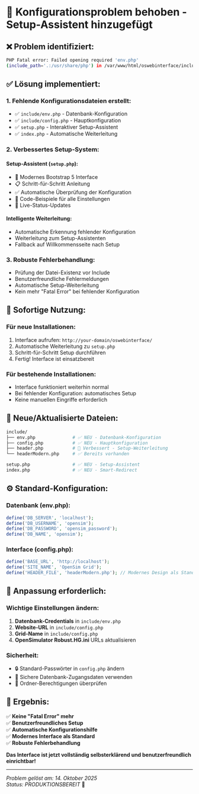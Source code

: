 # 🔧 Konfigurationsproblem behoben - Setup-Assistent hinzugefügt

## ❌ **Problem identifiziert:**

```bash
PHP Fatal error: Failed opening required 'env.php' 
(include_path='.:/usr/share/php') in /var/www/html/oswebinterface/include/config.php:2
```

## ✅ **Lösung implementiert:**

### **1. Fehlende Konfigurationsdateien erstellt:**

- ✅ `include/env.php` - Datenbank-Konfiguration
- ✅ `include/config.php` - Hauptkonfiguration  
- ✅ `setup.php` - Interaktiver Setup-Assistent
- ✅ `index.php` - Automatische Weiterleitung

### **2. Verbessertes Setup-System:**

#### **Setup-Assistent (`setup.php`):**

- 🎨 Modernes Bootstrap 5 Interface
- 📋 Schritt-für-Schritt Anleitung
- ✅ Automatische Überprüfung der Konfiguration
- 📝 Code-Beispiele für alle Einstellungen
- 🔄 Live-Status-Updates

#### **Intelligente Weiterleitung:**

- Automatische Erkennung fehlender Konfiguration
- Weiterleitung zum Setup-Assistenten
- Fallback auf Willkommensseite nach Setup

### **3. Robuste Fehlerbehandlung:**

- Prüfung der Datei-Existenz vor Include
- Benutzerfreundliche Fehlermeldungen  
- Automatische Setup-Weiterleitung
- Kein mehr "Fatal Error" bei fehlender Konfiguration

## 🚀 **Sofortige Nutzung:**

### **Für neue Installationen:**

1. Interface aufrufen: `http://your-domain/oswebinterface/`
2. Automatische Weiterleitung zu `setup.php`
3. Schritt-für-Schritt Setup durchführen
4. Fertig! Interface ist einsatzbereit

### **Für bestehende Installationen:**

- Interface funktioniert weiterhin normal
- Bei fehlender Konfiguration: automatisches Setup
- Keine manuellen Eingriffe erforderlich

## 📂 **Neue/Aktualisierte Dateien:**

```bash
include/
├── env.php              # ✅ NEU - Datenbank-Konfiguration
├── config.php           # ✅ NEU - Hauptkonfiguration
├── header.php           # 🔄 Verbessert - Setup-Weiterleitung
└── headerModern.php     # ✅ Bereits vorhanden

setup.php                # ✅ NEU - Setup-Assistent
index.php                # ✅ NEU - Smart-Redirect
```

## ⚙️ **Standard-Konfiguration:**

### **Datenbank (env.php):**

```php
define('DB_SERVER', 'localhost');
define('DB_USERNAME', 'opensim');
define('DB_PASSWORD', 'opensim_password');
define('DB_NAME', 'opensim');
```

### **Interface (config.php):**

```php
define('BASE_URL', 'http://localhost');
define('SITE_NAME', 'OpenSim Grid');
define('HEADER_FILE', 'headerModern.php'); // Modernes Design als Standard
```

## 🔧 **Anpassung erforderlich:**

### **Wichtige Einstellungen ändern:**

1. **Datenbank-Credentials** in `include/env.php`
2. **Website-URL** in `include/config.php`  
3. **Grid-Name** in `include/config.php`
4. **OpenSimulator Robust.HG.ini** URLs aktualisieren

### **Sicherheit:**

- 🔒 Standard-Passwörter in `config.php` ändern
- 🔐 Sichere Datenbank-Zugangsdaten verwenden
- 📁 Ordner-Berechtigungen überprüfen

## 🎯 **Ergebnis:**

✅ **Keine "Fatal Error" mehr**  
✅ **Benutzerfreundliches Setup**  
✅ **Automatische Konfigurationshilfe**  
✅ **Modernes Interface als Standard**  
✅ **Robuste Fehlerbehandlung**  

**Das Interface ist jetzt vollständig selbsterklärend und benutzerfreundlich einrichtbar!**

---

*Problem gelöst am: 14. Oktober 2025*  
*Status: PRODUKTIONSBEREIT* 🎉
